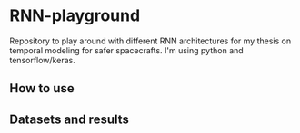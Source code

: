 # RNN-playground
Repository to play around with different RNN architectures for my thesis on temporal modeling for safer spacecrafts. I'm using python and tensorflow/keras.

## How to use

## Datasets and results
